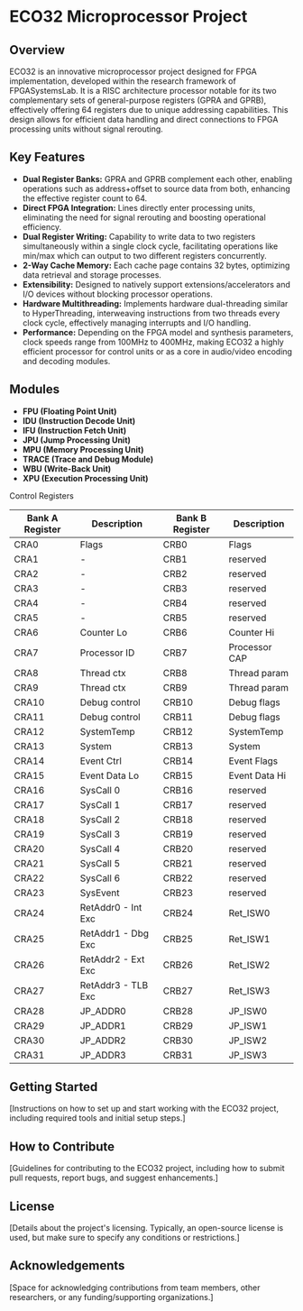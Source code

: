 # ECO32 Microprocessor Project

## Overview

ECO32 is an innovative microprocessor project designed for FPGA implementation, developed within the research framework of FPGASystemsLab. It is a RISC architecture processor notable for its two complementary sets of general-purpose registers (GPRA and GPRB), effectively offering 64 registers due to unique addressing capabilities. This design allows for efficient data handling and direct connections to FPGA processing units without signal rerouting.

## Key Features

- **Dual Register Banks:** GPRA and GPRB complement each other, enabling operations such as address+offset to source data from both, enhancing the effective register count to 64.
- **Direct FPGA Integration:** Lines directly enter processing units, eliminating the need for signal rerouting and boosting operational efficiency.
- **Dual Register Writing:** Capability to write data to two registers simultaneously within a single clock cycle, facilitating operations like min/max which can output to two different registers concurrently.
- **2-Way Cache Memory:** Each cache page contains 32 bytes, optimizing data retrieval and storage processes.
- **Extensibility:** Designed to natively support extensions/accelerators and I/O devices without blocking processor operations.
- **Hardware Multithreading:** Implements hardware dual-threading similar to HyperThreading, interweaving instructions from two threads every clock cycle, effectively managing interrupts and I/O handling.
- **Performance:** Depending on the FPGA model and synthesis parameters, clock speeds range from 100MHz to 400MHz, making ECO32 a highly efficient processor for control units or as a core in audio/video encoding and decoding modules.

## Modules

- **FPU (Floating Point Unit)**
- **IDU (Instruction Decode Unit)**
- **IFU (Instruction Fetch Unit)**
- **JPU (Jump Processing Unit)**
- **MPU (Memory Processing Unit)**
- **TRACE (Trace and Debug Module)**
- **WBU (Write-Back Unit)**
- **XPU (Execution Processing Unit)**




Control Registers 

| Bank A Register | Description        | Bank B Register | Description      |
|-----------------|--------------------|-----------------|------------------|
| CRA0            | Flags              | CRB0            | Flags            |
| CRA1            | -                  | CRB1            | reserved         |
| CRA2            | -                  | CRB2            | reserved         |
| CRA3            | -                  | CRB3            | reserved         |
| CRA4            | -                  | CRB4            | reserved         |
| CRA5            | -                  | CRB5            | reserved         |
| CRA6            | Counter Lo         | CRB6            | Counter Hi       |
| CRA7            | Processor ID       | CRB7            | Processor CAP    |
| CRA8            | Thread ctx         | CRB8            | Thread param     |
| CRA9            | Thread ctx         | CRB9            | Thread param     |
| CRA10           | Debug control      | CRB10           | Debug flags      |
| CRA11           | Debug control      | CRB11           | Debug flags      |
| CRA12           | SystemTemp         | CRB12           | SystemTemp       |
| CRA13           | System             | CRB13           | System           |
| CRA14           | Event Ctrl         | CRB14           | Event Flags      |
| CRA15           | Event Data Lo      | CRB15           | Event Data Hi    |
| CRA16           | SysCall 0          | CRB16           | reserved         |
| CRA17           | SysCall 1          | CRB17           | reserved         |
| CRA18           | SysCall 2          | CRB18           | reserved         |
| CRA19           | SysCall 3          | CRB19           | reserved         |
| CRA20           | SysCall 4          | CRB20           | reserved         |
| CRA21           | SysCall 5          | CRB21           | reserved         |
| CRA22           | SysCall 6          | CRB22           | reserved         |
| CRA23           | SysEvent           | CRB23           | reserved         |
| CRA24           | RetAddr0 - Int Exc | CRB24           | Ret_ISW0         |
| CRA25           | RetAddr1 - Dbg Exc | CRB25           | Ret_ISW1         |
| CRA26           | RetAddr2 - Ext Exc | CRB26           | Ret_ISW2         |
| CRA27           | RetAddr3 - TLB Exc | CRB27           | Ret_ISW3         |
| CRA28           | JP_ADDR0           | CRB28           | JP_ISW0          |
| CRA29           | JP_ADDR1           | CRB29           | JP_ISW1          |
| CRA30           | JP_ADDR2           | CRB30           | JP_ISW2          |
| CRA31           | JP_ADDR3           | CRB31           | JP_ISW3          |



## Getting Started

[Instructions on how to set up and start working with the ECO32 project, including required tools and initial setup steps.]

## How to Contribute

[Guidelines for contributing to the ECO32 project, including how to submit pull requests, report bugs, and suggest enhancements.]

## License

[Details about the project's licensing. Typically, an open-source license is used, but make sure to specify any conditions or restrictions.]

## Acknowledgements

[Space for acknowledging contributions from team members, other researchers, or any funding/supporting organizations.]

